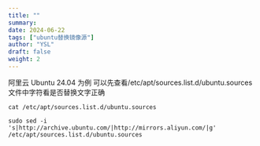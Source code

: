```yaml
---
title: ""
summary: 
date: 2024-06-22
tags: ["ubuntu替换镜像源"]
author: "YSL"
draft: false
weight: 2
---
```


阿里云 Ubuntu 24.04 为例
可以先查看/etc/apt/sources.list.d/ubuntu.sources文件中字符看是否替换文字正确
```
cat /etc/apt/sources.list.d/ubuntu.sources
```
```
sudo sed -i 's|http://archive.ubuntu.com/|http://mirrors.aliyun.com/|g' /etc/apt/sources.list.d/ubuntu.sources
```